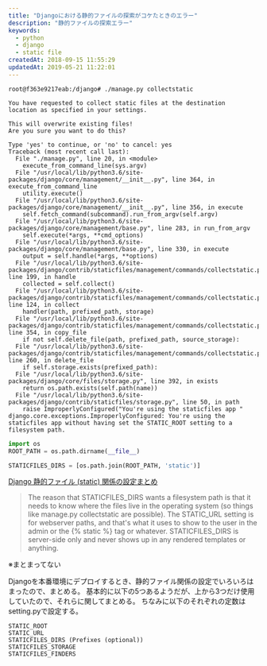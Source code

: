 ```yaml
---
title: "Djangoにおける静的ファイルの探索がコケたときのエラー"
description: "静的ファイルの探索エラー"
keywords:
  - python
  - django
  - static file
createdAt: 2018-09-15 11:55:29
updatedAt: 2019-05-21 11:22:01
---
```


```
root@f363e9217eab:/django# ./manage.py collectstatic

You have requested to collect static files at the destination
location as specified in your settings.

This will overwrite existing files!
Are you sure you want to do this?

Type 'yes' to continue, or 'no' to cancel: yes
Traceback (most recent call last):
  File "./manage.py", line 20, in <module>
    execute_from_command_line(sys.argv)
  File "/usr/local/lib/python3.6/site-packages/django/core/management/__init__.py", line 364, in execute_from_command_line
    utility.execute()
  File "/usr/local/lib/python3.6/site-packages/django/core/management/__init__.py", line 356, in execute
    self.fetch_command(subcommand).run_from_argv(self.argv)
  File "/usr/local/lib/python3.6/site-packages/django/core/management/base.py", line 283, in run_from_argv
    self.execute(*args, **cmd_options)
  File "/usr/local/lib/python3.6/site-packages/django/core/management/base.py", line 330, in execute
    output = self.handle(*args, **options)
  File "/usr/local/lib/python3.6/site-packages/django/contrib/staticfiles/management/commands/collectstatic.py", line 199, in handle
    collected = self.collect()
  File "/usr/local/lib/python3.6/site-packages/django/contrib/staticfiles/management/commands/collectstatic.py", line 124, in collect
    handler(path, prefixed_path, storage)
  File "/usr/local/lib/python3.6/site-packages/django/contrib/staticfiles/management/commands/collectstatic.py", line 354, in copy_file
    if not self.delete_file(path, prefixed_path, source_storage):
  File "/usr/local/lib/python3.6/site-packages/django/contrib/staticfiles/management/commands/collectstatic.py", line 260, in delete_file
    if self.storage.exists(prefixed_path):
  File "/usr/local/lib/python3.6/site-packages/django/core/files/storage.py", line 392, in exists
    return os.path.exists(self.path(name))
  File "/usr/local/lib/python3.6/site-packages/django/contrib/staticfiles/storage.py", line 50, in path
    raise ImproperlyConfigured("You're using the staticfiles app "
django.core.exceptions.ImproperlyConfigured: You're using the staticfiles app without having set the STATIC_ROOT setting to a filesystem path.
```

```python
import os
ROOT_PATH = os.path.dirname(__file__)

STATICFILES_DIRS = [os.path.join(ROOT_PATH, 'static')]
```

[Django 静的ファイル (static) 関係の設定まとめ](https://qiita.com/aion/items/add0c983150a2a1e100d)

> The reason that STATICFILES_DIRS wants a filesystem path is that it needs to know where the files live in the operating system (so things like manage.py collectstatic are possible). The STATIC_URL setting is for webserver paths, and that's what it uses to show to the user in the admin or the {% static %} tag or whatever. STATICFILES_DIRS is server-side only and never shows up in any rendered templates or anything.

※まとまってない

Djangoを本番環境にデプロイするとき、静的ファイル関係の設定でいろいろはまったので、まとめる。
基本的に以下の5つあるようだが、上から3つだけ使用していたので、それらに関してまとめる。
ちなみに以下のそれぞれの定数はsetting.pyで設定する。

```
STATIC_ROOT
STATIC_URL
STATICFILES_DIRS (Prefixes (optional))
STATICFILES_STORAGE
STATICFILES_FINDERS
```

